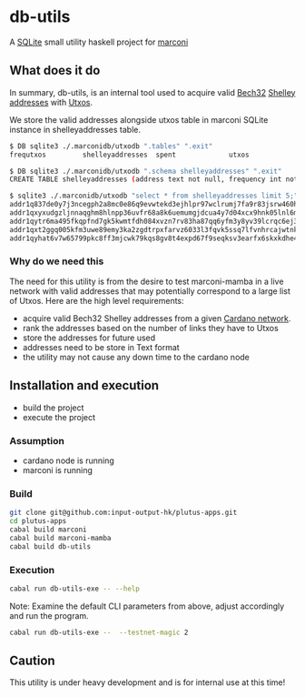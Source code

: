 db-utils
===
A [SQLite](https://www.sqlite.org/index.html) small utility haskell project for [marconi](../marconi)

## What does it do
In summary, db-utils, is an internal tool used to acquire valid [Bech32](https://github.com/bitcoin/bips/blob/master/bip-0173.mediawiki#Bech32) [Shelley addresses](https://cips.cardano.org/cips/cip19/#shelleyaddresses) with [Utxos](https://iohk.io/en/research/library/papers/the-extended-utxo-model/).

We store the valid addresses alongside utxos table in marconi SQLite instance in shelleyaddresses table.

``` sh
$ DB sqlite3 ./.marconidb/utxodb ".tables" ".exit"
frequtxos         shelleyaddresses  spent             utxos
```

``` sh
$ DB sqlite3 ./.marconidb/utxodb ".schema shelleyaddresses" ".exit"
CREATE TABLE shelleyaddresses (address text not null, frequency int not null);
```

``` sh
$ sqlite3 ./.marconidb/utxodb "select * from shelleyaddresses limit 5;" ".exit"
addr1q837de0y7j3ncegph2a8mc0e86q9evwtekd3ejhlpr97wclrumj7fa9r83jsrw460hslj05qtjcuhnvmrn907zxtua3skv7yyl|2535
addr1qxyxudgzljnnaqghm8hlnpp36uvfr68a8k6uemumgjdcua4y7d04xcx9hnk05lnl6m9ptd9h3pj9vvg2xe4j354uh8vsarpydn|2321
addr1qytr6ma495fkqpfnd7gk5kwmtfdh084xvzn7rv83ha87qq6yfm3y8yv39lcrqc6ej3zdzvef4aj3dv3pq2snakkcwscsfyrn3g|2317
addr1qxt2ggq005kfm3uwe89emy3ka2zgdtrpxfarvz6033l3fqvk5ssq7lfvnhrcajwtnkfrd65ys6kxzvn6xc95lrrlzjqsjttk32|1353
addr1qyhat6v7w65799pkc8ff3mjcwk79kqs8gv8t4expd67f9seqksv3earfx6skxkdhe4hcekjkj0x333dd76u8re8cmg2qwrdzn2|1155

```

### Why do we need this
The need for this utility is from the desire to test marconi-mamba in a live network with valid addresses that may potentially correspond to a large list of Utxos.  Here are the high level requirements:

+ acquire valid Bech32 Shelley addresses from a given [Cardano network](https://docs.cardano.org/explore-cardano/cardano-network/about-the-cardano-network).
+ rank the addresses based on the number of links they have to Utxos
+ store the addresses for future used
+ addresses need to be store in Text format
+ the utility may not cause any down time to the cardano node

## Installation and execution

+ build the project
+ execute the project

### Assumption
+ cardano node is running
+ marconi is running

### Build

``` sh
git clone git@github.com:input-output-hk/plutus-apps.git
cd plutus-apps
cabal build marconi
cabal build marconi-mamba
cabal build db-utils
```
### Execution

``` sh
cabal run db-utils-exe -- --help
```
Note:
Examine the default CLI parameters from above,  adjust accordingly and run the program.


``` sh
cabal run db-utils-exe --  --testnet-magic 2
```


## Caution
This utility is under heavy development and is for internal use at this time!
